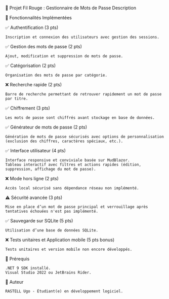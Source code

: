 📌 Projet Fil Rouge : Gestionnaire de Mots de Passe
Description

📂 Fonctionnalités Implémentées

✅ Authentification (3 pts)

    Inscription et connexion des utilisateurs avec gestion des sessions.

✅ Gestion des mots de passe (2 pts)

    Ajout, modification et suppression de mots de passe.

✅ Catégorisation (2 pts)

    Organisation des mots de passe par catégorie.

❌ Recherche rapide (2 pts)

    Barre de recherche permettant de retrouver rapidement un mot de passe par titre.

✅ Chiffrement (3 pts)

    Les mots de passe sont chiffrés avant stockage en base de données.

✅ Générateur de mots de passe (2 pts)

    Génération de mots de passe sécurisés avec options de personnalisation (exclusion des chiffres, caractères spéciaux, etc.).

✅ Interface utilisateur (4 pts)

    Interface responsive et conviviale basée sur MudBlazor.
    Tableau interactif avec filtres et actions rapides (édition, suppression, affichage du mot de passe).

❌ Mode hors ligne (2 pts)

    Accès local sécurisé sans dépendance réseau non implémenté.

⚠ Sécurité avancée (3 pts)

    Mise en place d’un mot de passe principal et verrouillage après tentatives échouées n'est pas implémenté.

✅ Sauvegarde sur SQLite (5 pts)

    Utilisation d’une base de données SQLite.

❌ Tests unitaires et Application mobile (5 pts bonus)

    Tests unitaires et version mobile non encore développés.

📌 Prérequis

    .NET 9 SDK installé.
    Visual Studio 2022 ou JetBrains Rider.


👤 Auteur

    RASTELL Ugo - Étudiant(e) en développement logiciel.


